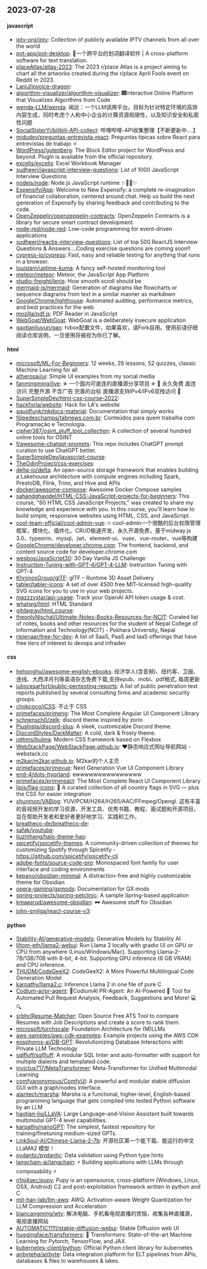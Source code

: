 ## 2023-07-28

#### javascript
* [iptv-org/iptv](https://github.com/iptv-org/iptv): Collection of publicly available IPTV channels from all over the world
* [pot-app/pot-desktop](https://github.com/pot-app/pot-desktop): 🌈一个跨平台的划词翻译软件 | A cross-platform software for text translation.
* [placeAtlas/atlas-2023](https://github.com/placeAtlas/atlas-2023): The 2023 r/place Atlas is a project aiming to chart all the artworks created during the r/place April Fools event on Reddit in 2023.
* [LaniJ/invoice-dragon](https://github.com/LaniJ/invoice-dragon): 
* [algorithm-visualizer/algorithm-visualizer](https://github.com/algorithm-visualizer/algorithm-visualizer): 🎆Interactive Online Platform that Visualizes Algorithms from Code
* [wenda-LLM/wenda](https://github.com/wenda-LLM/wenda): 闻达：一个LLM调用平台。目标为针对特定环境的高效内容生成，同时考虑个人和中小企业的计算资源局限性，以及知识安全和私密性问题
* [SocialSisterYi/bilibili-API-collect](https://github.com/SocialSisterYi/bilibili-API-collect): 哔哩哔哩-API收集整理【不断更新中....】
* [midudev/preguntas-entrevista-react](https://github.com/midudev/preguntas-entrevista-react): Preguntas típicas sobre React para entrevistas de trabajo ⚛️
* [WordPress/gutenberg](https://github.com/WordPress/gutenberg): The Block Editor project for WordPress and beyond. Plugin is available from the official repository.
* [exceljs/exceljs](https://github.com/exceljs/exceljs): Excel Workbook Manager
* [sudheerj/javascript-interview-questions](https://github.com/sudheerj/javascript-interview-questions): List of 1000 JavaScript Interview Questions
* [nodejs/node](https://github.com/nodejs/node): Node.js JavaScript runtime ✨🐢🚀✨
* [Expensify/App](https://github.com/Expensify/App): Welcome to New Expensify: a complete re-imagination of financial collaboration, centered around chat. Help us build the next generation of Expensify by sharing feedback and contributing to the code.
* [OpenZeppelin/openzeppelin-contracts](https://github.com/OpenZeppelin/openzeppelin-contracts): OpenZeppelin Contracts is a library for secure smart contract development.
* [node-red/node-red](https://github.com/node-red/node-red): Low-code programming for event-driven applications
* [sudheerj/reactjs-interview-questions](https://github.com/sudheerj/reactjs-interview-questions): List of top 500 ReactJS Interview Questions & Answers....Coding exercise questions are coming soon!!
* [cypress-io/cypress](https://github.com/cypress-io/cypress): Fast, easy and reliable testing for anything that runs in a browser.
* [louislam/uptime-kuma](https://github.com/louislam/uptime-kuma): A fancy self-hosted monitoring tool
* [meteor/meteor](https://github.com/meteor/meteor): Meteor, the JavaScript App Platform
* [studio-freight/lenis](https://github.com/studio-freight/lenis): How smooth scroll should be
* [mermaid-js/mermaid](https://github.com/mermaid-js/mermaid): Generation of diagrams like flowcharts or sequence diagrams from text in a similar manner as markdown
* [GoogleChrome/lighthouse](https://github.com/GoogleChrome/lighthouse): Automated auditing, performance metrics, and best practices for the web.
* [mozilla/pdf.js](https://github.com/mozilla/pdf.js): PDF Reader in JavaScript
* [WebGoat/WebGoat](https://github.com/WebGoat/WebGoat): WebGoat is a deliberately insecure application
* [gaotianliuyun/gao](https://github.com/gaotianliuyun/gao): tvbox配置文件，如果喜欢，请Fork自用。使用前请仔细阅读仓库说明，一旦使用将被视为你已了解。

#### html
* [microsoft/ML-For-Beginners](https://github.com/microsoft/ML-For-Beginners): 12 weeks, 26 lessons, 52 quizzes, classic Machine Learning for all
* [atherosai/ui](https://github.com/atherosai/ui): Simple UI examples from my social media
* [fanmingming/live](https://github.com/fanmingming/live): ✯ 一个国内可直连的直播源分享项目 ✯ 🔕 永久免费 直连访问 完整开源 不含广告 完善的台标 直播源支持IPv4/IPv6双栈访问 🔕
* [SuperSimpleDev/html-css-course-2022](https://github.com/SuperSimpleDev/html-css-course-2022): 
* [hackforla/website](https://github.com/hackforla/website): Hack for LA's website
* [squidfunk/mkdocs-material](https://github.com/squidfunk/mkdocs-material): Documentation that simply works
* [filipedeschamps/tabnews.com.br](https://github.com/filipedeschamps/tabnews.com.br): Conteúdos para quem trabalha com Programação e Tecnologia.
* [cipher387/osint_stuff_tool_collection](https://github.com/cipher387/osint_stuff_tool_collection): A collection of several hundred online tools for OSINT
* [f/awesome-chatgpt-prompts](https://github.com/f/awesome-chatgpt-prompts): This repo includes ChatGPT prompt curation to use ChatGPT better.
* [SuperSimpleDev/javascript-course](https://github.com/SuperSimpleDev/javascript-course): 
* [TheOdinProject/css-exercises](https://github.com/TheOdinProject/css-exercises): 
* [delta-io/delta](https://github.com/delta-io/delta): An open-source storage framework that enables building a Lakehouse architecture with compute engines including Spark, PrestoDB, Flink, Trino, and Hive and APIs
* [docker/awesome-compose](https://github.com/docker/awesome-compose): Awesome Docker Compose samples
* [sahandghavidel/HTML-CSS-JavaScript-projects-for-beginners](https://github.com/sahandghavidel/HTML-CSS-JavaScript-projects-for-beginners): This course, "60 HTML CSS JavaScript Projects," was created to share my knowledge and experience with you. In this course, you'll learn how to build simple, responsive websites using HTML, CSS, and JavaScript.
* [cool-team-official/cool-admin-vue](https://github.com/cool-team-official/cool-admin-vue): 🔥 cool-admin一个很酷的后台权限管理框架，模块化、插件化、CRUD极速开发，永久开源免费，基于midway.js 3.0、typeorm、mysql、jwt、element-ui、vuex、vue-router、vue等构建
* [GoogleChrome/developer.chrome.com](https://github.com/GoogleChrome/developer.chrome.com): The frontend, backend, and content source code for developer.chrome.com
* [wesbos/JavaScript30](https://github.com/wesbos/JavaScript30): 30 Day Vanilla JS Challenge
* [Instruction-Tuning-with-GPT-4/GPT-4-LLM](https://github.com/Instruction-Tuning-with-GPT-4/GPT-4-LLM): Instruction Tuning with GPT-4
* [KhronosGroup/glTF](https://github.com/KhronosGroup/glTF): glTF – Runtime 3D Asset Delivery
* [tabler/tabler-icons](https://github.com/tabler/tabler-icons): A set of over 4500 free MIT-licensed high-quality SVG icons for you to use in your web projects.
* [mazzzystar/api-usage](https://github.com/mazzzystar/api-usage): Track your OpenAI API token usage & cost.
* [whatwg/html](https://github.com/whatwg/html): HTML Standard
* [gitdagray/html_course](https://github.com/gitdagray/html_course): 
* [theonlyNischal/Ultimate-Notes-Books-Resources-for-NCIT](https://github.com/theonlyNischal/Ultimate-Notes-Books-Resources-for-NCIT): Curated list of notes, books and other resources for the student of Nepal College of Information and Technology(NCIT) - Pokhara University, Nepal
* [ripienaar/free-for-dev](https://github.com/ripienaar/free-for-dev): A list of SaaS, PaaS and IaaS offerings that have free tiers of interest to devops and infradev

#### css
* [hehonghui/awesome-english-ebooks](https://github.com/hehonghui/awesome-english-ebooks): 经济学人(含音频)、纽约客、卫报、连线、大西洋月刊等英语杂志免费下载,支持epub、mobi、pdf格式, 每周更新
* [juliocesarfort/public-pentesting-reports](https://github.com/juliocesarfort/public-pentesting-reports): A list of public penetration test reports published by several consulting firms and academic security groups.
* [chokcoco/iCSS](https://github.com/chokcoco/iCSS): 不止于 CSS
* [primefaces/primeng](https://github.com/primefaces/primeng): The Most Complete Angular UI Component Library
* [schnensch0/zelk](https://github.com/schnensch0/zelk): discord theme inspired by zorin
* [PlusInsta/discord-plus](https://github.com/PlusInsta/discord-plus): A sleek, customizable Discord theme.
* [DiscordStyles/DarkMatter](https://github.com/DiscordStyles/DarkMatter): A cold, dark & frosty theme.
* [jgthms/bulma](https://github.com/jgthms/bulma): Modern CSS framework based on Flexbox
* [WebStackPage/WebStackPage.github.io](https://github.com/WebStackPage/WebStackPage.github.io): ❤️静态响应式网址导航网站 - webstack.cc
* [m2kar/m2kar.github.io](https://github.com/m2kar/m2kar.github.io): M2kar的个人主页
* [primefaces/primevue](https://github.com/primefaces/primevue): Next Generation Vue UI Component Library
* [end-4/dots-hyprland](https://github.com/end-4/dots-hyprland): ewwwwwwwwwwwwwww
* [primefaces/primereact](https://github.com/primefaces/primereact): The Most Complete React UI Component Library
* [lipis/flag-icons](https://github.com/lipis/flag-icons): 🎏 A curated collection of all country flags in SVG — plus the CSS for easier integration
* [xhunmon/VABlog](https://github.com/xhunmon/VABlog): YUV/PCM/H264/H265/AAC/FFmpeg/Opengl. 这有丰富的音视频开发的学习资源、开发工具、优秀书籍、教程、面试题和开源项目，旨在帮助开发者和爱好者更好地学习、实践和工作。
* [breatheco-de/breatheco-de](https://github.com/breatheco-de/breatheco-de): 
* [safak/youtube](https://github.com/safak/youtube): 
* [liuzhihang/halo-theme-hao](https://github.com/liuzhihang/halo-theme-hao): 
* [spicetify/spicetify-themes](https://github.com/spicetify/spicetify-themes): A community-driven collection of themes for customizing Spotify through Spicetify - https://github.com/spicetify/spicetify-cli
* [adobe-fonts/source-code-pro](https://github.com/adobe-fonts/source-code-pro): Monospaced font family for user interface and coding environments
* [kepano/obsidian-minimal](https://github.com/kepano/obsidian-minimal): A distraction-free and highly customizable theme for Obsidian
* [opera-gaming/gxmods](https://github.com/opera-gaming/gxmods): Documentation for GX mods
* [spring-projects/spring-petclinic](https://github.com/spring-projects/spring-petclinic): A sample Spring-based application
* [kmaasrud/awesome-obsidian](https://github.com/kmaasrud/awesome-obsidian): 🕶️ Awesome stuff for Obsidian
* [john-smilga/react-course-v3](https://github.com/john-smilga/react-course-v3): 

#### python
* [Stability-AI/generative-models](https://github.com/Stability-AI/generative-models): Generative Models by Stability AI
* [liltom-eth/llama2-webui](https://github.com/liltom-eth/llama2-webui): Run Llama 2 locally with gradio UI on GPU or CPU from anywhere (Linux/Windows/Mac). Supporting Llama-2-7B/13B/70B with 8-bit, 4-bit. Supporting GPU inference (6 GB VRAM) and CPU inference.
* [THUDM/CodeGeeX2](https://github.com/THUDM/CodeGeeX2): CodeGeeX2: A More Powerful Multilingual Code Generation Model
* [karpathy/llama2.c](https://github.com/karpathy/llama2.c): Inference Llama 2 in one file of pure C
* [Codium-ai/pr-agent](https://github.com/Codium-ai/pr-agent): 🚀CodiumAI PR-Agent: An AI-Powered 🤖 Tool for Automated Pull Request Analysis, Feedback, Suggestions and More! 💻🔍
* [srbhr/Resume-Matcher](https://github.com/srbhr/Resume-Matcher): Open Source Free ATS Tool to compare Resumes with Job Descriptions and create a score to rank them.
* [microsoft/torchscale](https://github.com/microsoft/torchscale): Foundation Architecture for (M)LLMs
* [aws-samples/aws-cdk-examples](https://github.com/aws-samples/aws-cdk-examples): Example projects using the AWS CDK
* [eosphoros-ai/DB-GPT](https://github.com/eosphoros-ai/DB-GPT): Revolutionizing Database Interactions with Private LLM Technology
* [sqlfluff/sqlfluff](https://github.com/sqlfluff/sqlfluff): A modular SQL linter and auto-formatter with support for multiple dialects and templated code.
* [invictus717/MetaTransformer](https://github.com/invictus717/MetaTransformer): Meta-Transformer for Unified Multimodal Learning
* [comfyanonymous/ComfyUI](https://github.com/comfyanonymous/ComfyUI): A powerful and modular stable diffusion GUI with a graph/nodes interface.
* [alantech/marsha](https://github.com/alantech/marsha): Marsha is a functional, higher-level, English-based programming language that gets compiled into tested Python software by an LLM
* [haotian-liu/LLaVA](https://github.com/haotian-liu/LLaVA): Large Language-and-Vision Assistant built towards multimodal GPT-4 level capabilities.
* [karpathy/nanoGPT](https://github.com/karpathy/nanoGPT): The simplest, fastest repository for training/finetuning medium-sized GPTs.
* [LinkSoul-AI/Chinese-Llama-2-7b](https://github.com/LinkSoul-AI/Chinese-Llama-2-7b): 开源社区第一个能下载、能运行的中文 LLaMA2 模型！
* [pydantic/pydantic](https://github.com/pydantic/pydantic): Data validation using Python type hints
* [langchain-ai/langchain](https://github.com/langchain-ai/langchain): ⚡ Building applications with LLMs through composability ⚡
* [n1nj4sec/pupy](https://github.com/n1nj4sec/pupy): Pupy is an opensource, cross-platform (Windows, Linux, OSX, Android) C2 and post-exploitation framework written in python and C
* [mit-han-lab/llm-awq](https://github.com/mit-han-lab/llm-awq): AWQ: Activation-aware Weight Quantization for LLM Compression and Acceleration
* [biancangming/wtv](https://github.com/biancangming/wtv): 解决电脑、手机看电视直播的苦恼，收集各种直播源，电视直播网站
* [AUTOMATIC1111/stable-diffusion-webui](https://github.com/AUTOMATIC1111/stable-diffusion-webui): Stable Diffusion web UI
* [huggingface/transformers](https://github.com/huggingface/transformers): 🤗 Transformers: State-of-the-art Machine Learning for Pytorch, TensorFlow, and JAX.
* [kubernetes-client/python](https://github.com/kubernetes-client/python): Official Python client library for kubernetes
* [airbytehq/airbyte](https://github.com/airbytehq/airbyte): Data integration platform for ELT pipelines from APIs, databases & files to warehouses & lakes.
